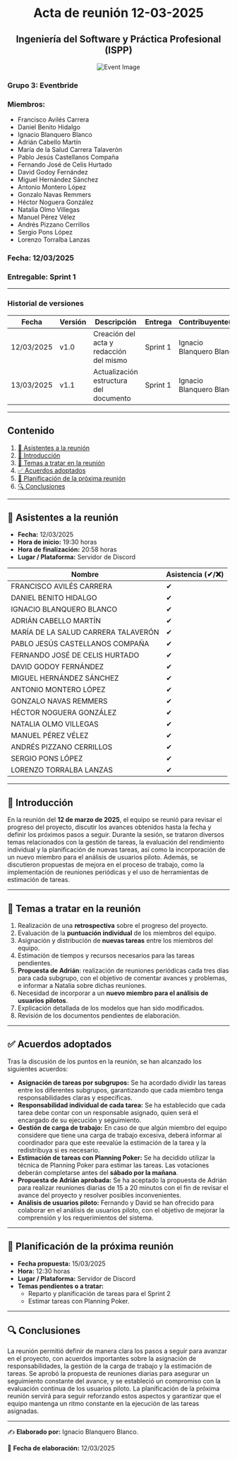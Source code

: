 # <center>Acta de reunión 12-03-2025</center>
## <center>Ingeniería del Software y Práctica Profesional (ISPP)</center>
<center><img src="https://iili.io/3BcQ3YJ.md.png" alt="Event Image"></center>

### Grupo 3: Eventbride

### Miembros:
- Francisco Avilés Carrera
- Daniel Benito Hidalgo
- Ignacio Blanquero Blanco
- Adrián Cabello Martín
- María de la Salud Carrera Talaverón
- Pablo Jesús Castellanos Compaña
- Fernando José de Celis Hurtado
- David Godoy Fernández
- Miguel Hernández Sánchez
- Antonio Montero López
- Gonzalo Navas Remmers
- Héctor Noguera González
- Natalia Olmo Villegas
- Manuel Pérez Vélez
- Andrés Pizzano Cerrillos
- Sergio Pons López
- Lorenzo Torralba Lanzas

### Fecha: 12/03/2025
### Entregable: Sprint 1

---

### Historial de versiones

| Fecha      | Versión | Descripción                                | Entrega  | Contribuyente(s)                    |
|------------|---------|--------------------------------------------|----------|-------------------------------------|
| 12/03/2025 | v1.0    | Creación del acta y redacción del mismo | Sprint 1 | Ignacio Blanquero Blanco |
| 13/03/2025 | v1.1   | Actualización estructura del documento | Sprint 1 | Ignacio Blanquero Blanco |

---

## Contenido
1. [👥 Asistentes a la reunión](#asistentes)
2. [📝 Introducción](#intro)
3. [📌 Temas a tratar en la reunión](#temas-a-tratar)
4. [✅ Acuerdos adoptados](#acuerdos-adoptados)
5. [📅 Planificación de la próxima reunión](#proxima-reunion)
6. [🔍 Conclusiones](#conclusiones)

---

<div id='asistentes'></div>

## 👥 Asistentes a la reunión
- **Fecha:** 12/03/2025
- **Hora de inicio:** 19:30 horas
- **Hora de finalización:** 20:58 horas
- **Lugar / Plataforma:** Servidor de Discord

| Nombre | Asistencia (✔/❌) |
|--------|-------------------|
| FRANCISCO AVILÉS CARRERA | ✔ |
| DANIEL BENITO HIDALGO | ✔  |
| IGNACIO BLANQUERO BLANCO | ✔ |
| ADRIÁN CABELLO MARTÍN | ✔ |
| MARÍA DE LA SALUD CARRERA TALAVERÓN | ✔ |
| PABLO JESÚS CASTELLANOS COMPAÑA | ✔ |
| FERNANDO JOSÉ DE CELIS HURTADO | ✔ |
| DAVID GODOY FERNÁNDEZ | ✔ |
| MIGUEL HERNÁNDEZ SÁNCHEZ | ✔ |
| ANTONIO MONTERO LÓPEZ | ✔ |
| GONZALO NAVAS REMMERS | ✔ |
| HÉCTOR NOGUERA GONZÁLEZ | ✔  |
| NATALIA OLMO VILLEGAS | ✔ |
| MANUEL PÉREZ VÉLEZ | ✔  |
| ANDRÉS PIZZANO CERRILLOS | ✔ |
| SERGIO PONS LÓPEZ | ✔ |
| LORENZO TORRALBA LANZAS |✔ |

---

<div id='intro'></div>

## 📝 Introducción

En la reunión del **12 de marzo de 2025**, el equipo se reunió para revisar el progreso del proyecto, discutir los avances obtenidos hasta la fecha y definir los próximos pasos a seguir. Durante la sesión, se trataron diversos temas relacionados con la gestión de tareas, la evaluación del rendimiento individual y la planificación de nuevas tareas, así como la incorporación de un nuevo miembro para el análisis de usuarios piloto. Además, se discutieron propuestas de mejora en el proceso de trabajo, como la implementación de reuniones periódicas y el uso de herramientas de estimación de tareas.

---

<div id='temas-a-tratar'></div>

## 📌 Temas a tratar en la reunión
1. Realización de una **retrospectiva** sobre el progreso del proyecto.
2. Evaluación de la **puntuación individual** de los miembros del equipo.
3. Asignación y distribución de **nuevas tareas** entre los miembros del equipo.
4. Estimación de tiempos y recursos necesarios para las tareas pendientes.
5. **Propuesta de Adrián**: realización de reuniones periódicas cada tres días para cada subgrupo, con el objetivo de comentar avances y problemas, e informar a Natalia sobre dichas reuniones.
6. Necesidad de incorporar a un **nuevo miembro para el análisis de usuarios pilotos**.
7. Explicación detallada de los modelos que han sido modificados.
8. Revisión de los documentos pendientes de elaboración.

---

<div id='acuerdos-adoptados'></div>

## ✅ Acuerdos adoptados
Tras la discusión de los puntos en la reunión, se han alcanzado los siguientes acuerdos:

- **Asignación de tareas por subgrupos:** Se ha acordado dividir las tareas entre los diferentes subgrupos, garantizando que cada miembro tenga responsabilidades claras y específicas.
- **Responsabilidad individual de cada tarea:** Se ha establecido que cada tarea debe contar con un responsable asignado, quien será el encargado de su ejecución y seguimiento.
- **Gestión de carga de trabajo:** En caso de que algún miembro del equipo considere que tiene una carga de trabajo excesiva, deberá informar al coordinador para que este reevalúe la estimación de la tarea y la redistribuya si es necesario.
- **Estimación de tareas con Planning Poker:** Se ha decidido utilizar la técnica de Planning Poker para estimar las tareas. Las votaciones deberán completarse antes del **sábado por la mañana**.
- **Propuesta de Adrián aprobada:** Se ha aceptado la propuesta de Adrián para realizar reuniones diarias de 15 a 20 minutos con el fin de revisar el avance del proyecto y resolver posibles inconvenientes.
- **Análisis de usuarios piloto:** Fernando y David se han ofrecido para colaborar en el análisis de usuarios piloto, con el objetivo de mejorar la comprensión y los requerimientos del sistema.

---

<div id='proxima-reunion'></div>

## 📅 Planificación de la próxima reunión
- **Fecha propuesta:** 15/03/2025
- **Hora:** 12:30 horas  
- **Lugar / Plataforma:** Servidor de Discord
- **Temas pendientes o a tratar:**
  - Reparto y planificación de tareas para el Sprint 2
  - Estimar tareas con Planning Poker.

---

<div id='conclusiones'></div>

## 🔍 Conclusiones

La reunión permitió definir de manera clara los pasos a seguir para avanzar en el proyecto, con acuerdos importantes sobre la asignación de responsabilidades, la gestión de la carga de trabajo y la estimación de tareas. Se aprobó la propuesta de reuniones diarias para asegurar un seguimiento constante del avance, y se estableció un compromiso con la evaluación continua de los usuarios piloto. La planificación de la próxima reunión servirá para seguir reforzando estos aspectos y garantizar que el equipo mantenga un ritmo constante en la ejecución de las tareas asignadas.

---

✍️ **Elaborado por:** Ignacio Blanquero Blanco.

📅 **Fecha de elaboración:** 12/03/2025
